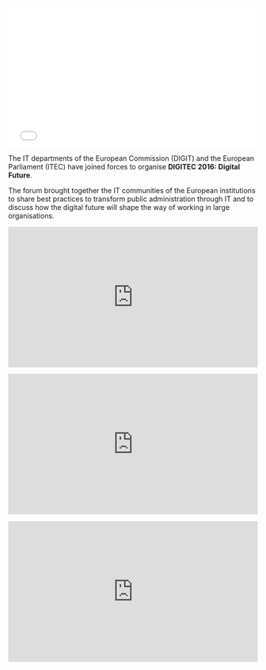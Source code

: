 <div style="text-align:center;padding-bottom:56.25%;position:relative;width:100%">
  <iframe
    id="ls_embed_1477903842"
    src="//livestream.com/accounts/7777696/events/6575104/player?width=640&height=360&enableInfoAndActivity=true&autoPlay=true&mute=false"
    frameborder="0"
    scrolling="no"
    allowfullscreen
    style="position:absolute;top:0;left:0;bottom:0;right:0;width:100%;height:100%">
  </iframe>
  <script
    type="text/javascript"
    data-embed_id="ls_embed_1477903842"
    src="//livestream.com/assets/plugins/referrer_tracking.js">
  </script>
</div>

The IT departments of the European Commission (DIGIT) and the European
Parliament (ITEC) have joined forces to organise **DIGITEC 2016:
Digital Future**.

The forum brought together the IT communities of the European institutions
to share best practices to transform public administration through IT and to
discuss how the digital future will shape the way of working in large
organisations.

<div style="width:100%;max-width:40em;margin:1em auto;">
<div style="text-align:center;padding-bottom:56.25%;position:relative;width:100%">
<iframe src="https://www.youtube.com/embed/IaT0-J1tL0k" frameborder="0" style="position:absolute;top:0;left:0;bottom:0;right:0;width:100%;height:100%" allowfullscreen>
</iframe>
</div>
</div>

<div style="width:100%;max-width:40em;margin:1em auto;">
<div style="text-align:center;padding-bottom:56.25%;position:relative;width:100%">
<iframe src="https://www.youtube.com/embed/lfsIPiNGDYg" frameborder="0" style="position:absolute;top:0;left:0;bottom:0;right:0;width:100%;height:100%" allowfullscreen></iframe>
</div>
</div>

<div style="width:100%;max-width:40em;margin:1em auto;">
<div style="text-align:center;padding-bottom:56.25%;position:relative;width:100%">
<iframe src="https://www.youtube.com/embed/cUUrUkB4x-k" frameborder="0" style="position:absolute;top:0;left:0;bottom:0;right:0;width:100%;height:100%" allowfullscreen></iframe>
</div>
</div>
